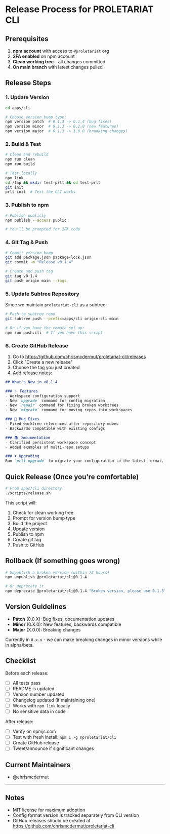 # Release Process for PROLETARIAT CLI

## Prerequisites

1. **npm account** with access to `@proletariat` org
2. **2FA enabled** on npm account
3. **Clean working tree** - all changes committed
4. **On main branch** with latest changes pulled

## Release Steps

### 1. Update Version

```bash
cd apps/cli

# Choose version bump type:
npm version patch  # 0.1.3 -> 0.1.4 (bug fixes)
npm version minor  # 0.1.3 -> 0.2.0 (new features)
npm version major  # 0.1.3 -> 1.0.0 (breaking changes)
```

### 2. Build & Test

```bash
# Clean and rebuild
npm run clean
npm run build

# Test locally
npm link
cd /tmp && mkdir test-prlt && cd test-prlt
git init
prlt init  # Test the CLI works
```

### 3. Publish to npm

```bash
# Publish publicly
npm publish --access public

# You'll be prompted for 2FA code
```

### 4. Git Tag & Push

```bash
# Commit version bump
git add package.json package-lock.json
git commit -m "Release v0.1.4"

# Create and push tag
git tag v0.1.4
git push origin main --tags
```

### 5. Update Subtree Repository

Since we maintain `proletariat-cli` as a subtree:

```bash
# Push to subtree repo
git subtree push --prefix=apps/cli origin-cli main

# Or if you have the remote set up:
npm run push:cli  # If you have this script
```

### 6. Create GitHub Release

1. Go to https://github.com/chrismcdermut/proletariat-cli/releases
2. Click "Create a new release"
3. Choose the tag you just created
4. Add release notes:

```markdown
## What's New in v0.1.4

### ✨ Features
- Workspace configuration support
- New `upgrade` command for config migration
- New `repair` command for fixing broken worktrees
- New `migrate` command for moving repos into workspaces

### 🐛 Bug Fixes
- Fixed worktree references after repository moves
- Backwards compatible with existing configs

### 📚 Documentation
- Clarified persistent workspace concept
- Added examples of multi-repo setups

### ⬆️ Upgrading
Run `prlt upgrade` to migrate your configuration to the latest format.
```

## Quick Release (Once you're comfortable)

```bash
# From apps/cli directory
./scripts/release.sh
```

This script will:
1. Check for clean working tree
2. Prompt for version bump type
3. Build the project
4. Update version
5. Publish to npm
6. Create git tag
7. Push to GitHub

## Rollback (If something goes wrong)

```bash
# Unpublish a broken version (within 72 hours)
npm unpublish @proletariat/cli@0.1.4

# Or deprecate it
npm deprecate @proletariat/cli@0.1.4 "Broken version, please use 0.1.5"
```

## Version Guidelines

- **Patch** (0.0.X): Bug fixes, documentation updates
- **Minor** (0.X.0): New features, backwards compatible
- **Major** (X.0.0): Breaking changes

Currently in `0.x.x` - we can make breaking changes in minor versions while in alpha/beta.

## Checklist

Before each release:
- [ ] All tests pass
- [ ] README is updated
- [ ] Version number updated
- [ ] Changelog updated (if maintaining one)
- [ ] Works with `npm link` locally
- [ ] No sensitive data in code

After release:
- [ ] Verify on npmjs.com
- [ ] Test with fresh install: `npm i -g @proletariat/cli`
- [ ] Create GitHub release
- [ ] Tweet/announce if significant changes

## Current Maintainers

- @chrismcdermut

---

## Notes

- MIT license for maximum adoption
- Config format version is tracked separately from CLI version
- GitHub releases should be created at https://github.com/chrismcdermut/proletariat-cli